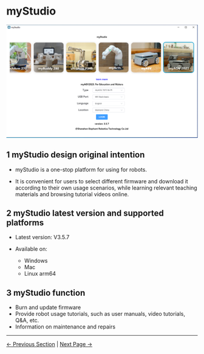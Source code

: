 # myStudio

<img src="../../../resources/5-BasicApplication/5.2/5.2.2/img/agvpi/0.png" alt="basic" style="zoom:50%;" />



## 1 myStudio design original intention

- myStudio is a one-stop platform for using for robots.

- It is convenient for users to select different firmware and download it according to their own usage scenarios, while learning relevant teaching materials and browsing tutorial videos online.



## 2 myStudio latest version and supported platforms

- Latest version: V3.5.7

- Available on:

  - Windows
  -  Mac
  -  Linux arm64



## 3 myStudio function

- Burn and update firmware
- Provide robot usage tutorials, such as user manuals, video tutorials, Q&A, etc.
- Information on maintenance and repairs

----
 [← Previous Section](../../README.md#chapter-summaryg) | [Next Page →](./1-setup.md)
